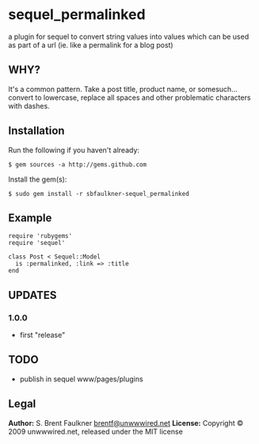 # sequel\_permalinked

a plugin for sequel to convert string values into values which can be used as
part of a url (ie. like a permalink for a blog post)

## WHY?

It's a common pattern. Take a post title, product name, or somesuch... convert
to lowercase, replace all spaces and other problematic characters with dashes.

## Installation

Run the following if you haven't already:

    $ gem sources -a http://gems.github.com

Install the gem(s):

    $ sudo gem install -r sbfaulkner-sequel_permalinked

## Example

    require 'rubygems'
    require 'sequel'

    class Post < Sequel::Model
      is :permalinked, :link => :title
    end

## UPDATES

### 1.0.0

- first "release"

## TODO

- publish in sequel www/pages/plugins

## Legal

**Author:** S. Brent Faulkner <brentf@unwwwired.net>
**License:** Copyright &copy; 2009 unwwwired.net, released under the MIT license
